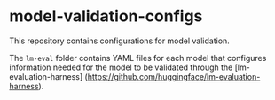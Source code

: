 # model-validation-configs

This repository contains configurations for model validation.

The `lm-eval` folder contains YAML files for each model that configures information needed for the model to be validated through the [lm-evaluation-harness]
(https://github.com/huggingface/lm-evaluation-harness).

